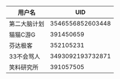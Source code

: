 | 用户名 | UID |
|-----|-----|
| 第二大脑计划 | 3546556852603448 |
| 猫猫C游G | 391450659 |
| 芬达极客 | 352105231 |
| 33不会骂人 | 3493092193732871 |
| 笑料研究所 | 391057505 |
